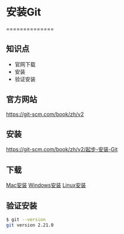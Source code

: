 # 安装Git
==============

## 知识点

* 官网下载
* 安装
* 验证安装

## 官方网站

https://git-scm.com/book/zh/v2


## 安装

https://git-scm.com/book/zh/v2/起步-安装-Git

## 下载

[Mac安装](https://git-scm.com/download/mac)
[Windows安装](https://git-scm.com/download/win)
[Linux安装](https://git-scm.com/download/linux)


## 验证安装

~~~bash
$ git --version
git version 2.21.0
~~~
